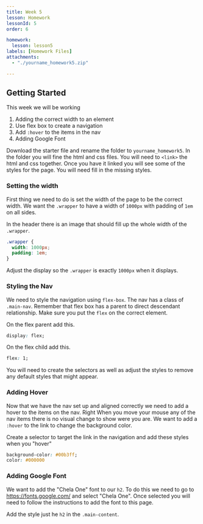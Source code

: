 ```yaml
---
title: Week 5
lesson: Homework
lessonId: 5
order: 6

homework:
  lesson: lesson5
labels: [Homework Files]
attachments:
  - "./yourname_homework5.zip"

---
```


## Getting Started

This week we will be working

1. Adding the correct width to an element
1. Use flex box to create a navigation
1. Add `:hover` to the items in the nav
1. Adding Google Font

Download the starter file and rename the folder to `yourname_homework5`.  In the folder you will fine the html and css files.  You will need to `<link>` the html and css together.  Once you have it linked you will see some of the styles for the page.  You will need fill in the missing styles.

### Setting the width

First thing we need to do is set the width of the page to be the correct width.  We want the `.wrapper` to have a width of `1000px` with padding of `1em` on all sides.

In the header there is an image that should fill up the whole width of the `.wrapper`.

```css
.wrapper {
  width: 1000px;
  padding: 1em;
}
```

Adjust the display so the `.wrapper` is exactly `1000px` when it displays.

### Styling the Nav

We need to style the navigation using `flex-box`. The nav has a class of `.main-nav`.  Remember that flex box has a parent to direct descendant relationship.  Make sure you put the `flex` on the correct element.

On the flex parent add this.

```css
display: flex;
```

On the flex child add this.

```css
flex: 1;
```

You will need to create the selectors as well as adjust the styles to remove any default styles that might appear.

### Adding Hover

Now that we have the nav set up and aligned correctly we need to add a hover to the items on the nav.  Right When you move your mouse any of the nav items there is no visual change to show were you are.  We want to add a `:hover` to the link to change the background color.

Create a selector to target the link in the navigation and add these styles when you "hover"

```css
background-color: #00b3ff;
color: #000000
```

### Adding Google Font

We want to add the "Chela One" font to our `h2`.  To do this we need to go to https://fonts.google.com/ and select "Chela One".  Once selected you will need to follow the instructions to add the font to this page.

Add the style just he `h2` in the `.main-content`.